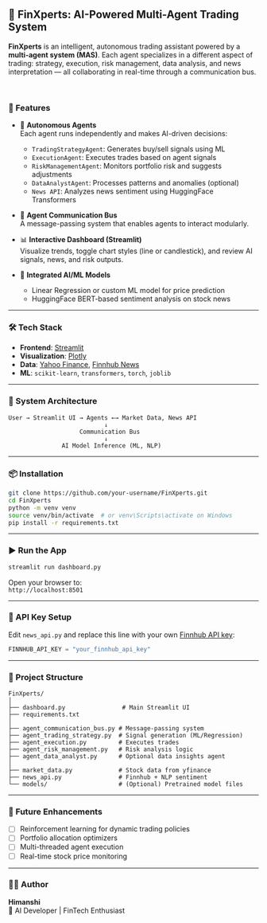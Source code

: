 ## 📘 FinXperts: AI-Powered Multi-Agent Trading System

**FinXperts** is an intelligent, autonomous trading assistant powered by a **multi-agent system (MAS)**. Each agent specializes in a different aspect of trading: strategy, execution, risk management, data analysis, and news interpretation — all collaborating in real-time through a communication bus.

<br>

### 🚀 Features

- 🧠 **Autonomous Agents**  
  Each agent runs independently and makes AI-driven decisions:
  - `TradingStrategyAgent`: Generates buy/sell signals using ML
  - `ExecutionAgent`: Executes trades based on agent signals
  - `RiskManagementAgent`: Monitors portfolio risk and suggests adjustments
  - `DataAnalystAgent`: Processes patterns and anomalies (optional)
  - `News API`: Analyzes news sentiment using HuggingFace Transformers

- 📡 **Agent Communication Bus**  
  A message-passing system that enables agents to interact modularly.

- 📊 **Interactive Dashboard (Streamlit)**  
  Visualize trends, toggle chart styles (line or candlestick), and review AI signals, news, and risk outputs.

- 🤖 **Integrated AI/ML Models**  
  - Linear Regression or custom ML model for price prediction
  - HuggingFace BERT-based sentiment analysis on stock news

---

### 🛠️ Tech Stack

- **Frontend**: [Streamlit](https://streamlit.io/)
- **Visualization**: [Plotly](https://plotly.com/)
- **Data**: [Yahoo Finance](https://www.yfinance.com/), [Finnhub News](https://finnhub.io/)
- **ML**: `scikit-learn`, `transformers`, `torch`, `joblib`

---

### 🧩 System Architecture

```
User → Streamlit UI → Agents ←→ Market Data, News API
                           ↓
                    Communication Bus
                           ↓
               AI Model Inference (ML, NLP)
```

---

### 📦 Installation

```bash
git clone https://github.com/your-username/FinXperts.git
cd FinXperts
python -m venv venv
source venv/bin/activate  # or venv\Scripts\activate on Windows
pip install -r requirements.txt
```

---

### ▶️ Run the App

```bash
streamlit run dashboard.py
```

Open your browser to:  
`http://localhost:8501`

---

### 🔑 API Key Setup

Edit `news_api.py` and replace this line with your own [Finnhub API key](https://finnhub.io/):

```python
FINNHUB_API_KEY = "your_finnhub_api_key"
```

---

### 📁 Project Structure

```
FinXperts/
│
├── dashboard.py                # Main Streamlit UI
├── requirements.txt
│
├── agent_communication_bus.py # Message-passing system
├── agent_trading_strategy.py  # Signal generation (ML/Regression)
├── agent_execution.py         # Executes trades
├── agent_risk_management.py   # Risk analysis logic
├── agent_data_analyst.py      # Optional data insights agent
│
├── market_data.py             # Stock data from yfinance
├── news_api.py                # Finnhub + NLP sentiment
└── models/                    # (Optional) Pretrained model files
```

---

### 🧠 Future Enhancements

- [ ] Reinforcement learning for dynamic trading policies  
- [ ] Portfolio allocation optimizers  
- [ ] Multi-threaded agent execution  
- [ ] Real-time stock price monitoring

---

### 👨‍💻 Author

**Himanshi**  
💼 AI Developer | FinTech Enthusiast


